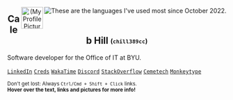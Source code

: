 <p align="center">
 <a href="https://wakatime.com/@chill389cc" target="_blank"><img title="These are the languages I've used most since October 2022." align="right" src="https://github-readme-stats.vercel.app/api/wakatime?username=chill389cc&layout=compact&range=all_time&hide=JSON,YAML,Other,Git,git%20Config,PowerShell,SCSS,CSS,text,HCL,XML,CMake,Shell%20Script,Gitignore%20file,gitignore,Makefile,SourceMap,AUTO_DETECTED,TSConfig,sshconfig,confini,textmate,IDEA_MODULE,Groovy,Gradle,.env%20file,CSV/TSV,yarn.lock,Bash,API%20Blueprint,Markdown,TOML,Jade,Pug,SVG,Ezhil,ReST,TSQL,Scilab,INI,Kotlin"/></a>
  <a href="#"><img align="right" title="Sometimes I use this frog as my profile picture." width="50px" src="https://secure.gravatar.com/avatar/7087ef0468968fd76ab54243579fb6d4" align="center" alt="(My Profile Picture)" /></a>
 <!-- Add a better link to the frog image -->
 <h2 title="Welcome to my GitHub profile!" align="center">Caleb Hill <sub><sup>(<code>chill389cc</code>)</sup></sub></h2>
</p>

<!--
- Full-stack software developer for the Office of IT on BYU Campus
- Works with NodeJS, Typescript, Vue/Nuxt, SQL, Terraform (on AWS), and Postman on a daily basis
- Also uses C, C++, Python, Excel, HTML/CSS and always looking to learn new technologies and languages.
- Loves working on personal projects like [tfvm-windows](https://github.com/jsterner30/tfvm-windows)
-->

<!--<a href="https://wakatime.com/@chill389cc" target="_blank"><img title="These stats are for the last 2 weeks" align="right" src="https://github-readme-stats.vercel.app/api/wakatime?username=chill389cc&theme=tokyonight&layout=compact&hide=JSON,YAML"/></a>-->
<span title="I work with Node.js, TypeScript, SQL, Terraform (for AWS), and Postman on a daily basis here.">Software developer for the Office of IT at BYU. <!--Earned a perfect score on the CodeSignal General Coding Framework test (see [here](https://app.codesignal.com/evaluation-result/3FBkwR8BLBEPsWE5w?accessToken=2PN6t67NPfieQCxkH-dW4oWjkGfopG3Lgi7SMxr5n8)).--></span>

<!--#### Where You Can Find Me-->
<a href="https://www.linkedin.com/in/calebahill/"                             title="Feel free to connect with me!"                       >`LinkedIn`</a>
<a href="https://www.credly.com/users/calebhill"                              title="Credentials that I've earned, shown on Credly"       >`Creds`</a>
<a href="https://wakatime.com/@chill389cc"                                    title="This great app tracks my coding time and languages." >`WakaTime`</a>
<a href="#?my_discord_username=chill389cc"                                    title="add me: chill389cc"                                  >`Discord`</a>
<a href="https://stackoverflow.com/users/6901706/chill389cc?tab=topactivity"  title="Solving problems is a favorite pasttime."            >`StackOverflow`</a>
<a href="https://www.cemetech.net/forum/profile.php?mode=viewprofile&u=11934" title="Come see my first coding site!"                      >`Cemetech`</a>
<a href="https://monkeytype.com/profile/chill389cc"                           title="I like typing"                                       >`Monkeytype`</a>
<!--<br><a href="https://app.codesignal.com/evaluation-result/3FBkwR8BLBEPsWE5w?accessToken=2PN6t67NPfieQCxkH-dW4oWjkGfopG3Lgi7SMxr5n8" title="This was a required test while interviewing for Lucid">`600/600 CodeSignal CDF Test Result`</a>-->
<!--<a href="https://app.codesignal.com/profile/chill389cc"                       title="Code interview practice is a necessity"              >`CodeSignal`</a>-->
<!--<em><a href="mailto: hillcaleb@protonmail.com"                                title="My 'business' email"                                 >`hillcaleb@protonmail.com`</a></em>-->
<!--<em><a href="mailto: chill389cc@gmail.com"                                    title="My informal email"                                   >`chill389cc@gmail.com`</a></em>-->
<!-- <a href="https://www.npmjs.com/~chill389cc"             title="I've published one or two things here.">`npm`</a> -->
<!-- <a href="https://www.postman.com/chill389cc"            title="Postman makes API's fun.">`Postman`</a> -->
<!--[`Gravatar`](https://en.gravatar.com/calebahill7)-->

<sub><span title="target=&quot;_blank&quot; doesn't work in markdown :(">Don't get lost: Always `Ctrl/Cmd + Shift + Click` links.</span></sub><br/>
<sup><span title="Just like that! Great job.">**Hover over the text, links and pictures for more info!**</span></sup>

<!--<img align="right" title="Reach out to collaborate or with any questions!" src="https://readme-typing-svg.demolab.com?font=Fira+Code&size=9&duration=1000&pause=1000&color=58A6FF&multiline=true&width=331&height=44&lines=I'm+a+student+at+Brigham+Young+University+studying+Computer+Science.;I'm+currently+living+in+Provo%2C+UT+and+I+hope+to+graduate+in+Winter+of+2024.;I%E2%80%99m+interested+in+software+engineering+and+solving+problems+efficiently." alt="Typing SVG" />-->
 <!-- edit: https://readme-typing-svg.demolab.com/demo/ -->

<!-- ![My GitHub Stats](https://github-readme-stats.vercel.app/api?username=chill389cc&count_private=true&hide=stars,prs,issues,contribs&theme=tokyonight) -->

<!--
Cool Vercell Visualizations that I could use one day when I write more public code:
Shows my (public) stats:
https://github-readme-stats.vercel.app/api?username=chill389cc

Shows which languages I like the most:
https://github-readme-stats.vercel.app/api/top-langs/?username=chill389cc

both of these don't show things from private orgs though so I'm basically toast


Ones I could use someday:
https://komarev.com/ghpvc/?username=3kh0&label=Profile Visitors&color=001eff&style=flat

  <img alt="" src="https://img.shields.io/badge/Uses-Firefox-red/?logo=firefoxbrowser&color=ff9500">

https://placeholder.com/
-->

<!--
Notes to myself for future editing!
I think maybe a cool effect for the tags would be alternating <sup><sub> and <sub><sup> tags. I should experiment with other html-markdown combinations to create a profile that is unique and eye-catching, memorable, but not intrusive or ugly, or confusing. Just enough information to be cool.
-->
